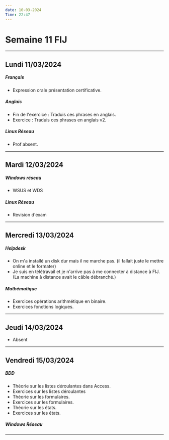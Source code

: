 ```yaml
---
date: 10-03-2024
Time: 22:47
---
```

# Semaine 11 FIJ
---
## Lundi 11/03/2024
##### Français
- Expression orale présentation certificative.
##### Anglais
- Fin de l'exercice : Traduis ces phrases en anglais.
- Exercice : Traduis ces phrases en anglais v2.
##### Linux Réseau
- Prof absent.
---
## Mardi 12/03/2024
##### Windows réseau
- WSUS et WDS
##### Linux Réseau 
- Revision d'exam
---
## Mercredi 13/03/2024
##### Helpdesk
- On m'a installé un disk dur mais il ne marche pas. (il fallait juste le mettre online et le formater)
- Je suis en télétravail et je n'arrive pas à me connecter à distance à FIJ.  (La machine à distance avait le câble débranché.)
##### Mathématique
- Exercices opérations arithmétique en binaire.
- Exercices fonctions logiques.
---
## Jeudi 14/03/2024
- Absent 
---
## Vendredi  15/03/2024
##### BDD
- Théorie sur les listes déroulantes dans Access.
- Exercices sur les listes déroulantes
- Théorie sur les formulaires.
- Exercices sur les formulaires.
- Théorie sur les états.
- Exercices sur les états. 
##### Windows Réseau

---